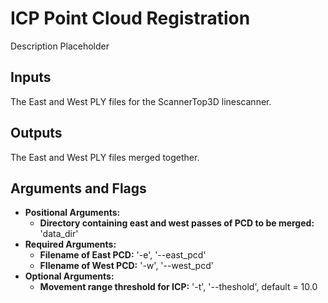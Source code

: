 # ICP Point Cloud Registration

Description Placeholder

## Inputs

The East and West PLY files for the ScannerTop3D linescanner.


## Outputs

The East and West PLY files merged together.


## Arguments and Flags
* **Positional Arguments:**
    * **Directory containing east and west passes of PCD to be merged:** 'data_dir'
* **Required Arguments:**
    * **Filename of East PCD:** '-e', '--east_pcd'
    * **FIlename of West PCD:** '-w', '--west_pcd'
* **Optional Arguments:**
    * **Movement range threshold for ICP:** '-t', '--theshold', default = 10.0

